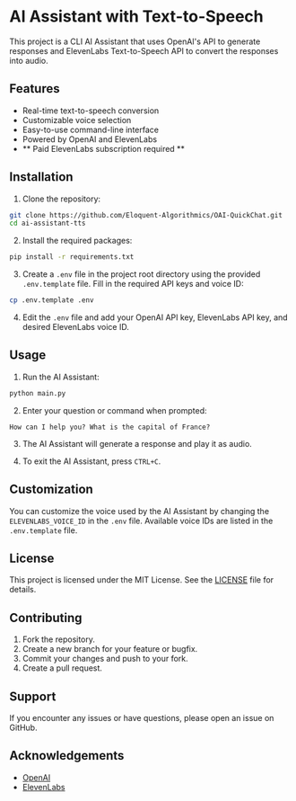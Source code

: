 # AI Assistant with Text-to-Speech

This project is a CLI AI Assistant that uses OpenAI's API to generate responses and ElevenLabs Text-to-Speech API to convert the responses into audio.

## Features

- Real-time text-to-speech conversion
- Customizable voice selection
- Easy-to-use command-line interface
- Powered by OpenAI and ElevenLabs
- ** Paid ElevenLabs subscription required **

## Installation

1. Clone the repository:

```bash
git clone https://github.com/Eloquent-Algorithmics/OAI-QuickChat.git
cd ai-assistant-tts
```

2. Install the required packages:

```bash
pip install -r requirements.txt
```

3. Create a `.env` file in the project root directory using the provided `.env.template` file. Fill in the required API keys and voice ID:

```bash
cp .env.template .env
```

4. Edit the `.env` file and add your OpenAI API key, ElevenLabs API key, and desired ElevenLabs voice ID.

## Usage

1. Run the AI Assistant:

```bash
python main.py
```

2. Enter your question or command when prompted:

```
How can I help you? What is the capital of France?
```

3. The AI Assistant will generate a response and play it as audio.

4. To exit the AI Assistant, press `CTRL+C`.

## Customization

You can customize the voice used by the AI Assistant by changing the `ELEVENLABS_VOICE_ID` in the `.env` file. Available voice IDs are listed in the `.env.template` file.

## License

This project is licensed under the MIT License. See the [LICENSE](LICENSE) file for details.

## Contributing

1. Fork the repository.
2. Create a new branch for your feature or bugfix.
3. Commit your changes and push to your fork.
4. Create a pull request.

## Support

If you encounter any issues or have questions, please open an issue on GitHub.

## Acknowledgements

- [OpenAI](https://www.openai.com/)
- [ElevenLabs](https://www.elevenlabs.ai/)